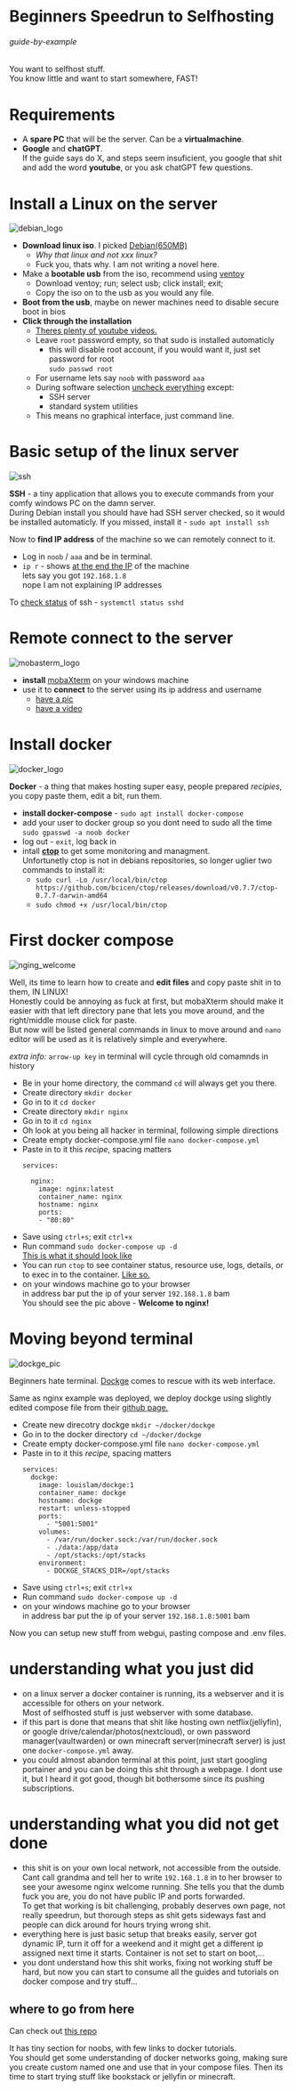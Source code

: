 # Beginners Speedrun to Selfhosting

###### guide-by-example

You want to selfhost stuff.<br>
You know little and want to start somewhere, FAST!

# Requirements

* A **spare PC** that will be the server. Can be a **virtualmachine**.
* **Google** and **chatGPT**.<br>
  If the guide says do X, and steps seem insuficient, 
  you google that shit and add the word **youtube**,
  or you ask chatGPT few questions.

# Install a Linux on the server

![debian_logo](https://i.imgur.com/Us8cMDz.png)

* **Download linux iso**. I picked [Debian\(650MB\)](https://www.debian.org/)
  * *Why that linux and not xxx linux?*<br>
  * Fuck you, thats why. I am not writing a novel here.
* Make a **bootable usb** from the iso, recommend using [ventoy](https://www.ventoy.net/en/doc_start.html)
  * Download ventoy; run; select usb; click install; exit;
  * Copy the iso on to the usb as you would any file.
* **Boot from the usb**, maybe on newer machines need to disable secure boot in bios
* **Click through the installation**
  * [Theres plenty of youtube videos.](https://youtu.be/rf3EN7e-34g?t=419)
  * Leave `root` password empty, so that sudo is installed automaticly
    * this will disable root account, if you would want it, just set password for root<br>
      `sudo passwd root`
  * For username lets say `noob` with password `aaa`
  * During software selection [uncheck everything](https://i.imgur.com/MKrPMx2.png)
    except:
      * SSH server
      * standard system utilities<br>
  * This means no graphical interface, just command line.

# Basic setup of the linux server

![ssh](https://i.imgur.com/ElFrBog.png)

**SSH** - a tiny application that allows you to execute commands from your comfy
windows PC on the damn server.<br>
During Debian install you should have had SSH server checked,
so it would be installed automaticly.
If you missed, install it - `sudo apt install ssh`

Now to **find IP address** of the machine so we can remotely connect to it.

* Log in  `noob` / `aaa` and be in terminal.
* `ip r` - shows [at the end the IP](https://i.imgur.com/eGkYmKB.png) of the machine<br>
  lets say you got `192.168.1.8`<br>
  nope I am not explaining IP addresses

To [check status](https://i.imgur.com/frlyy6P.png) of ssh - `systemctl status sshd`

# Remote connect to the server

![mobasterm_logo](https://i.imgur.com/aBL85Tr.png)

* **install** [mobaXterm](https://mobaxterm.mobatek.net/) on your windows machine
* use it to **connect** to the server using its ip address and username
  * [have a pic](https://i.imgur.com/lhRGt1p.png)
  * [have a video](https://youtu.be/A7pHiPgW2u8&t=10s)

# Install docker

![docker_logo](https://i.imgur.com/6SS5lFj.png)

**Docker** - a thing that makes hosting super easy, people prepared *recipies*,
         you copy paste them, edit a bit, run them.

* **install docker-compose** - `sudo apt install docker-compose`
* add your user to docker group so you dont need to sudo all the time<br>
  `sudo gpasswd -a noob docker`
* log out - `exit`, log back in
* intall [**ctop**](https://github.com/bcicen/ctop) to get some monitoring and managment.<br>
  Unfortunetly ctop is not in debians repositories, so longer uglier two commands to install it:
  * `sudo curl -Lo /usr/local/bin/ctop https://github.com/bcicen/ctop/releases/download/v0.7.7/ctop-0.7.7-darwin-amd64`
  * `sudo chmod +x /usr/local/bin/ctop`

# First docker compose

![nging_welcome](https://i.imgur.com/Iv0B6bN.png)

Well, its time to learn how to create and **edit files** and copy paste shit
in to them, IN LINUX!<br>
Honestly could be annoying as fuck at first, but mobaXterm should make it easier
with that left directory pane that lets you move around,
and the right/middle mouse click for paste.<br>
But now will be listed general commands in linux to move around and
`nano` editor will be used as it is relatively simple and everywhere.

*extra info:* `arrow-up key` in terminal will cycle through old comamnds in history

* Be in your home directory, the command `cd` will always get you there.
* Create directory `mkdir docker`
* Go in to it `cd docker`
* Create directory `mkdir nginx`
* Go in to it `cd nginx`
* Oh look at you being all hacker in terminal, following simple directions
* Create empty docker-compose.yml file `nano docker-compose.yml`
* Paste in to it this *recipe*, spacing matters
  ```
  services:

    nginx:
      image: nginx:latest
      container_name: nginx
      hostname: nginx
      ports:
      - "80:80"
  ```
* Save using `ctrl+s`; exit `ctrl+x`
* Run command `sudo docker-compose up -d`<br>
  [This is what it should look like](https://imgur.com/a/vtHYNr9)
* You can run `ctop` to see container status, resource use, logs,
  details, or to exec in to the container. [Like so.](https://imgur.com/a/ChGjk7i)
* on your windows machine go to your browser<br>
  in address bar put the ip of your server `192.168.1.8` bam<br>
  You should see the pic above - **Welcome to nginx!**

# Moving beyond terminal

![dockge_pic](https://i.imgur.com/Vh0JN5F.png)

Beginners hate terminal.
[Dockge](https://github.com/louislam/dockge) comes to rescue with its web interface.

Same as nginx example was deployed, we deploy dockge
using slightly edited compose file from their
[github page.](https://github.com/louislam/dockge/blob/master/compose.yaml)

* Create new direcotry dockge `mkdir ~/docker/dockge`
* Go in to the docker directory `cd ~/docker/dockge`
* Create empty docker-compose.yml file `nano docker-compose.yml`
* Paste in to it this *recipe*, spacing matters
  ```
  services:
    dockge:
      image: louislam/dockge:1
      container_name: dockge
      hostname: dockge
      restart: unless-stopped
      ports:
        - "5001:5001"
      volumes:
        - /var/run/docker.sock:/var/run/docker.sock
        - ./data:/app/data
        - /opt/stacks:/opt/stacks
      environment:
        - DOCKGE_STACKS_DIR=/opt/stacks
  ```
* Save using `ctrl+s`; exit `ctrl+x`
* Run command `sudo docker-compose up -d`<br>
* on your windows machine go to your browser<br>
  in address bar put the ip of your server `192.168.1.8:5001` bam<br>

Now you can setup new stuff from webgui, pasting compose and .env files.

# understanding what you just did 

* on a linux server a docker container is running, its a webserver and it is
  accessible for others on your network.<br>
  Most of selfhosted stuff is just webserver with some database.
* if this part is done that means that shit like hosting own netflix(jellyfin),
  or google drive/calendar/photos(nextcloud), or own password manager(vaultwarden)
  or own minecraft server(minecraft server) is just one `docker-compose.yml` away.
* you could almost abandon terminal at this point, just start googling portainer
  and you can be doing this shit through a webpage. I dont use it,
  but I heard it got good, though bit bothersome since its pushing subscriptions.

# understanding what you did not get done

* this shit is on your own local network, not accessible from the outside.
  Cant call grandma and tell her to write `192.168.1.8` in to her browser
  to see your awesome nginx welcome running.
  She tells you that the dumb fuck you are, you do not have public IP and ports
  forwarded.<br>
  To get that working is bit challenging, probably deserves own page,
  not really speedrun, but thorough steps as shit gets sideways fast and people
  can dick around for hours trying wrong shit.
* everything here is just basic setup that breaks easily,
  server got dynamic IP, turn it off for a weekend and it might get a different ip
  assigned next time it starts. Container is not set to start on boot,... 
* you dont understand how this shit works, fixing not working stuff be hard,
  but now you can start to consume all the guides and tutorials on
  docker compose and try stuff...

## where to go from here

Can check out [this repo](https://github.com/DoTheEvo/selfhosted-apps-docker)

It has tiny section for noobs, with few links to docker tutorials.<br>
You should get some understanding of docker networks going,
making sure you create custom named one and use that in your compose files.
Then its time to start trying stuff like bookstack or jellyfin or minecraft.
